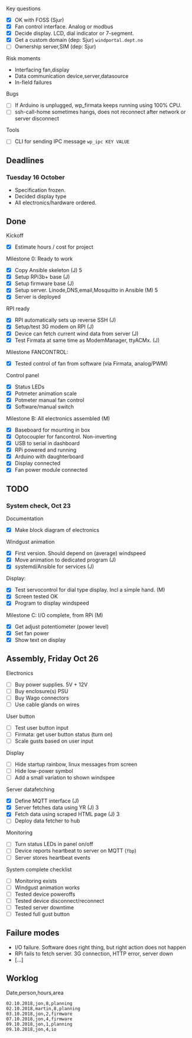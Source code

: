 
Key questions

- [x] OK with FOSS (Sjur)
- [x] Fan control interface. Analog or modbus
- [x] Decide display. LCD, dial indicator or 7-segment.
- [x] Get a custom domain (dep: Sjur) `windportal.dept.no`
- [ ] Ownership server,SIM (dep: Sjur)

Risk moments

- Interfacing fan,display
- Data communication device,server,datasource
- In-field failures

Bugs

- [ ] If Arduino is unplugged, wp_firmata keeps running using 100% CPU.
- [ ] ssh-call-home sometimes hangs, does not reconnect after network or server disconnect

Tools

- [ ] CLI for sending IPC message `wp_ipc KEY VALUE`

## Deadlines


### Tuesday 16 October
- Specification frozen.
- Decided display type
- All electronics/hardware ordered.

## Done

Kickoff

- [x] Estimate hours / cost for project

Milestone 0: Ready to work

- [x] Copy Ansible skeleton (J) 5
- [x] Setup RPi3b+ base (J)
- [x] Setup firmware base (J)
- [x] Setup server. Linode,DNS,email,Mosquitto in Ansible (M) 5
- [x] Server is deployed

RPI ready

- [x] RPI automatically sets up reverse SSH (J)
- [x] Setup/test 3G modem on RPI (J)
- [x] Device can fetch current wind data from server (J)
- [x] Test Firmata at same time as ModemManager, ttyACMx. (J)

Milestone FANCONTROL:

- [x] Tested control of fan from software (via Firmata, analog/PWM) 

Control panel

- [x] Status LEDs
- [x] Potmeter animation scale
- [x] Potmeter manual fan control
- [x] Software/manual switch

Milestone B: All electronics assembled (M)

- [x] Baseboard for mounting in box
- [x] Optocoupler for fancontrol. Non-inverting
- [x] USB to serial in dashboard
- [x] RPi powered and running
- [x] Arduino with daughterboard
- [x] Display connected
- [x] Fan power module connected

## TODO

### System check, Oct 23

Documentation

- [x] Make block diagram of electronics

Windgust animation

- [x] First version. Should depend on (average) windspeed
- [x] Move animation to dedicated program (J)
- [x] systemd/Ansible for services (J)

Display:

- [x] Test servocontrol for dial type display. Incl a simple hand. (M)
- [x] Screen tested OK
- [x] Program to display windspeed

Milestone C: I/O complete, from RPi (M)

- [x] Get adjust potentiometer (power level)
- [x] Set fan power
- [x] Show text on display

## Assembly, Friday Oct 26

Electronics

- [ ] Buy power supplies. 5V + 12V
- [ ] Buy enclosure(s) PSU
- [ ] Buy Wago connectors
- [ ] Use cable glands on wires

User button

- [ ] Test user button input
- [ ] Firmata: get user button status (turn on)
- [ ] Scale gusts based on user input

Display

- [ ] Hide startup rainbow, linux messages from screen
- [ ] Hide low-power symbol
- [ ] Add a small variation to shown windspee

Server datafetching

- [x] Define MQTT interface (J)
- [x] Server fetches data using YR (J) 3
- [x] Fetch data using scraped HTML page (J) 3
- [ ] Deploy data fetcher to hub

Monitoring

- [ ] Turn status LEDs in panel on/off
- [ ] Device reports heartbeat to server on MQTT (`fbp`)
- [ ] Server stores heartbeat events

System complete checklist

- [ ] Monitoring exists
- [ ] Windgust animation works
- [ ] Tested device poweroffs
- [ ] Tested device disconnect/reconnect
- [ ] Tested server downtime
- [ ] Tested full gust button

## Failure modes

- I/O failure. Software does right thing, but right action does not happen
- RPi fails to fetch server. 3G connection, HTTP error, server down
- [...]

## Worklog

Date,person,hours,area

    02.10.2018,jon,8,planning
    02.10.2018,martin,8,planning
    03.10.2018,jon,2,firmware
    07.10.2018,jon,4,firmware
    09.10.2018,jon,1,planning
    09.10.2018,jon,4,io


